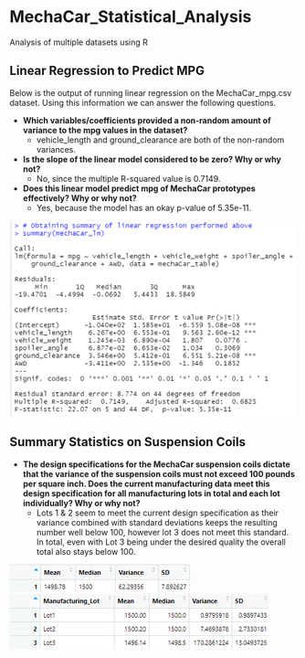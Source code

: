 # MechaCar_Statistical_Analysis
Analysis of multiple datasets using R

## Linear Regression to Predict MPG
Below is the output of running linear regression on the MechaCar_mpg.csv dataset. Using this information we can answer the following questions.
- **Which variables/coefficients provided a non-random amount of variance to the mpg values in the dataset?**
    - vehicle_length and ground_clearance are both of the non-random variances.
- **Is the slope of the linear model considered to be zero? Why or why not?**
    - No, since the multiple R-squared value is 0.7149.
- **Does this linear model predict mpg of MechaCar prototypes effectively? Why or why not?**
    - Yes, because the model has an okay p-value of 5.35e-11.

![linearRegressionMPGResults](./resources/linearRegressionMPGResults.png)

## Summary Statistics on Suspension Coils
- **The design specifications for the MechaCar suspension coils dictate that the variance of the suspension coils must not exceed 100 pounds per square inch. Does the current manufacturing data meet this design specification for all manufacturing lots in total and each lot individually? Why or why not?**
    - Lots 1 & 2 seem to meet the current design specification as their variance combined with standard deviations keeps the resulting number well below 100, however lot 3 does not meet this standard. In total, even with Lot 3 being under the desired quality the overall total also stays below 100.

![suspensionCoilsGeneral](./resources/suspensionCoilsGeneral.png)
![suspensionCoilsByLot](./resources/suspensionCoilsByLot.png)